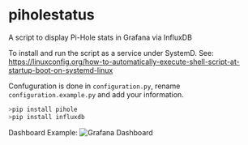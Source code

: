 # piholestatus
A script to display Pi-Hole stats in Grafana via InfluxDB


To install and run the script as a service under SystemD. See: https://linuxconfig.org/how-to-automatically-execute-shell-script-at-startup-boot-on-systemd-linux

Confuguration is done in `configuration.py`, rename `configuration.example.py` and add your information.

```python
>pip install pihole
>pip install influxdb
```


Dashboard Example: 
![Grafana Dashboard](http://i.imgur.com/4bitvQt.png)
